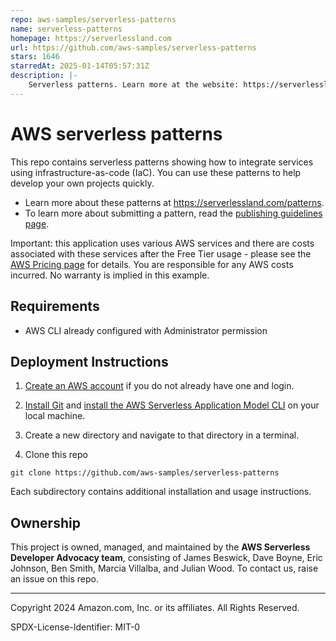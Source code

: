 ```yaml
---
repo: aws-samples/serverless-patterns
name: serverless-patterns
homepage: https://serverlessland.com
url: https://github.com/aws-samples/serverless-patterns
stars: 1646
starredAt: 2025-01-14T05:57:31Z
description: |-
    Serverless patterns. Learn more at the website: https://serverlessland.com/patterns.
---
```


# AWS serverless patterns

This repo contains serverless patterns showing how to integrate services using infrastructure-as-code (IaC). You can use these patterns to help develop your own projects quickly.

- Learn more about these patterns at https://serverlessland.com/patterns.
- To learn more about submitting a pattern, read the [publishing guidelines page](https://github.com/aws-samples/serverless-patterns/blob/main/PUBLISHING.md).

Important: this application uses various AWS services and there are costs associated with these services after the Free Tier usage - please see the [AWS Pricing page](https://aws.amazon.com/pricing/) for details. You are responsible for any AWS costs incurred. No warranty is implied in this example.

## Requirements

* AWS CLI already configured with Administrator permission

## Deployment Instructions

1. [Create an AWS account](https://portal.aws.amazon.com/gp/aws/developer/registration/index.html) if you do not already have one and login.

1. [Install Git](https://git-scm.com/book/en/v2/Getting-Started-Installing-Git) and [install the AWS Serverless Application Model CLI](https://docs.aws.amazon.com/serverless-application-model/latest/developerguide/serverless-sam-cli-install.html) on your local machine.

1. Create a new directory and navigate to that directory in a terminal.

1. Clone this repo

```
git clone https://github.com/aws-samples/serverless-patterns
```

Each subdirectory contains additional installation and usage instructions.

## Ownership

This project is owned, managed, and maintained by the **AWS Serverless Developer Advocacy team**, consisting of James Beswick, Dave Boyne, Eric Johnson, Ben Smith, Marcia Villalba, and Julian Wood. To contact us, raise an issue on this repo.

----
Copyright 2024 Amazon.com, Inc. or its affiliates. All Rights Reserved.

SPDX-License-Identifier: MIT-0

